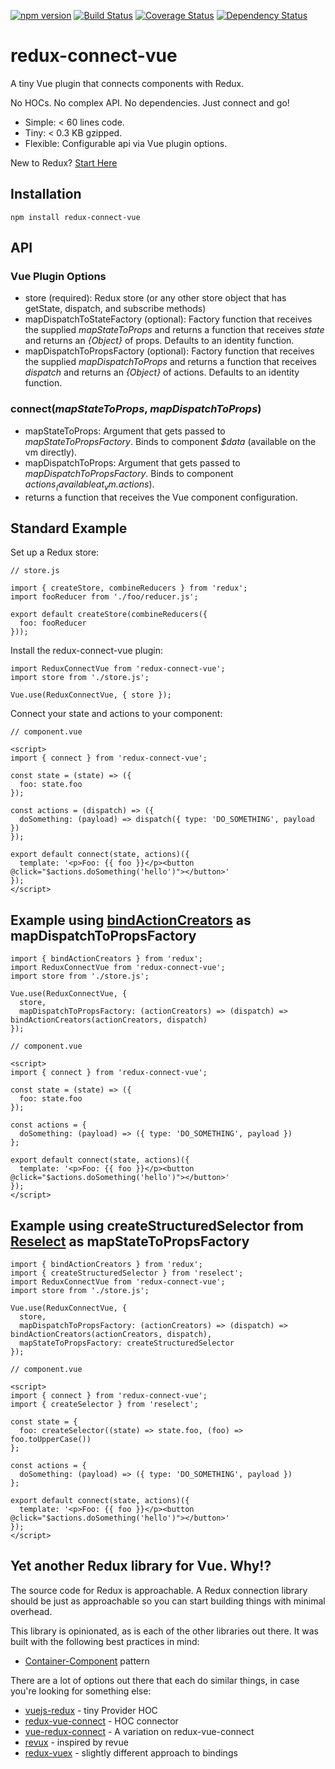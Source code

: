 [![npm version](https://badge.fury.io/js/redux-connect-vue.svg)](https://badge.fury.io/js/redux-connect-vue)
[![Build Status](https://travis-ci.org/kaidjohnson/redux-connect-vue.svg?branch=master)](https://travis-ci.org/kaidjohnson/redux-connect-vue)
[![Coverage Status](https://coveralls.io/repos/github/kaidjohnson/redux-connect-vue/badge.svg?branch=master)](https://coveralls.io/github/kaidjohnson/redux-connect-vue?branch=master)
[![Dependency Status](https://david-dm.org/kaidjohnson/redux-connect-vue/dev-status.svg)](https://david-dm.org/kaidjohnson/redux-connect-vue?type=dev)

# redux-connect-vue

A tiny Vue plugin that connects components with Redux.

No HOCs. No complex API. No dependencies. Just connect and go!

- Simple: < 60 lines code.
- Tiny: < 0.3 KB gzipped.
- Flexible: Configurable api via Vue plugin options.

New to Redux? [Start Here](https://redux.js.org/introduction/getting-started)

## Installation

`npm install redux-connect-vue`

## API

### Vue Plugin Options

- store (required): Redux store (or any other store object that has getState, dispatch, and subscribe methods)
- mapDispatchToStateFactory (optional): Factory function that receives the supplied _mapStateToProps_ and returns a function that receives _state_ and returns an _{Object}_ of props. Defaults to an identity function.
- mapDispatchToPropsFactory (optional): Factory function that receives the supplied _mapDispatchToProps_ and returns a function that receives _dispatch_ and returns an _{Object}_ of actions. Defaults to an identity function.

### connect(_mapStateToProps_, _mapDispatchToProps_)

- mapStateToProps: Argument that gets passed to _mapStateToPropsFactory_. Binds to component _$data_ (available on the vm directly).
- mapDispatchToProps: Argument that gets passed to _mapDispatchToPropsFactory_. Binds to component _$actions_ (available at _vm.$actions_).
- returns a function that receives the Vue component configuration.

## Standard Example

Set up a Redux store:

```
// store.js

import { createStore, combineReducers } from 'redux';
import fooReducer from './foo/reducer.js';

export default createStore(combineReducers({
  foo: fooReducer
}));
```

Install the redux-connect-vue plugin:

```
import ReduxConnectVue from 'redux-connect-vue';
import store from './store.js';

Vue.use(ReduxConnectVue, { store });
```

Connect your state and actions to your component:

```
// component.vue

<script>
import { connect } from 'redux-connect-vue';

const state = (state) => ({
  foo: state.foo
});

const actions = (dispatch) => ({
  doSomething: (payload) => dispatch({ type: 'DO_SOMETHING', payload })
});

export default connect(state, actions)({
  template: '<p>Foo: {{ foo }}</p><button @click="$actions.doSomething('hello')"></button>'
});
</script>
```

## Example using [bindActionCreators](https://redux.js.org/api/bindactioncreators) as mapDispatchToPropsFactory

```
import { bindActionCreators } from 'redux';
import ReduxConnectVue from 'redux-connect-vue';
import store from './store.js';

Vue.use(ReduxConnectVue, {
  store,
  mapDispatchToPropsFactory: (actionCreators) => (dispatch) => bindActionCreators(actionCreators, dispatch)
});
```

```
// component.vue

<script>
import { connect } from 'redux-connect-vue';

const state = (state) => ({
  foo: state.foo
});

const actions = {
  doSomething: (payload) => ({ type: 'DO_SOMETHING', payload })
};

export default connect(state, actions)({
  template: '<p>Foo: {{ foo }}</p><button @click="$actions.doSomething('hello')"></button>'
});
</script>
```

## Example using createStructuredSelector from [Reselect](https://github.com/reduxjs/reselect) as mapStateToPropsFactory

```
import { bindActionCreators } from 'redux';
import { createStructuredSelector } from 'reselect';
import ReduxConnectVue from 'redux-connect-vue';
import store from './store.js';

Vue.use(ReduxConnectVue, {
  store,
  mapDispatchToPropsFactory: (actionCreators) => (dispatch) => bindActionCreators(actionCreators, dispatch),
  mapStateToPropsFactory: createStructuredSelector
});
```

```
// component.vue

<script>
import { connect } from 'redux-connect-vue';
import { createSelector } from 'reselect';

const state = {
  foo: createSelector((state) => state.foo, (foo) => foo.toUpperCase())
};

const actions = {
  doSomething: (payload) => ({ type: 'DO_SOMETHING', payload })
};

export default connect(state, actions)({
  template: '<p>Foo: {{ foo }}</p><button @click="$actions.doSomething('hello')"></button>'
});
</script>
```

## Yet another Redux library for Vue. Why!?

The source code for Redux is approachable. A Redux connection library should be just as approachable so you can start building things with minimal overhead.

This library is opinionated, as is each of the other libraries out there. It was built with the following best practices in mind:

- [Container-Component](https://medium.com/@learnreact/container-components-c0e67432e005) pattern

There are a lot of options out there that each do similar things, in case you're looking for something else:

- [vuejs-redux](https://github.com/titouancreach/vuejs-redux) - tiny Provider HOC
- [redux-vue-connect](https://github.com/itsazzad/redux-vue-connect) - HOC connector
- [vue-redux-connect](https://github.com/peerhenry/vue-redux-connect) - A variation on redux-vue-connect
- [revux](https://github.com/edvincandon/revux) - inspired by revue
- [redux-vuex](https://github.com/alexander-heimbuch/redux-vuex) - slightly different approach to bindings
